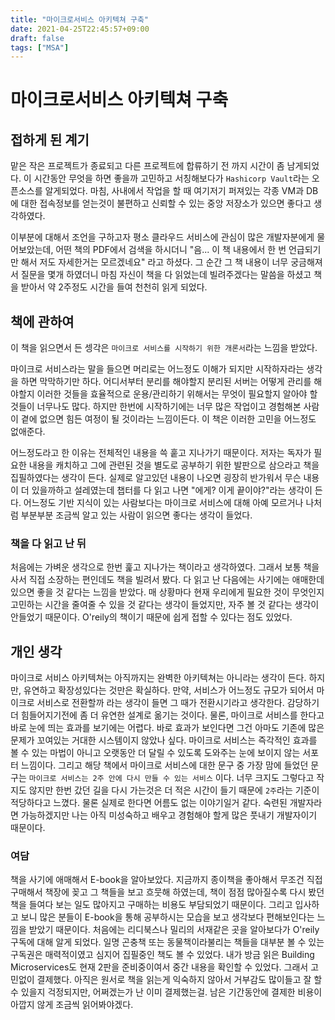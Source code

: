 ```yaml
---
title: "마이크로서비스 아키텍쳐 구축"
date: 2021-04-25T22:45:57+09:00
draft: false
tags: ["MSA"]
---
```

# 마이크로서비스 아키텍쳐 구축
## 접하게 된 계기
맡은 작은 프로젝트가 종료되고 다른 프로젝트에 합류하기 전 까지 시간이 좀 남게되었다. 이 시간동안 무엇을 하면 좋을까 고민하고 서칭해보다가 ```Hashicorp Vault```라는 오픈소스를 알게되었다. 마침, 사내에서 작업을 할 때 여기저기 퍼져있는 각종 VM과 DB에 대한 접속정보를 얻는것이 불편하고 신뢰할 수 있는 중앙 저장소가 있으면 좋다고 생각하였다.

이부분에 대해서 조언을 구하고자 평소 클라우드 서비스에 관심이 많은 개발자분에게 물어보았는데, 어떤 책의 PDF에서 검색을 하시더니 "음... 이 책 내용에서 한 번 언급되기만 해서 저도 자세한거는 모르겠네요" 라고 하셨다. 그 순간 그 책 내용이 너무 궁금해져서 질문을 몇개 하였더니 마침 자신이 책을 다 읽었는데 빌려주겠다는 말씀을 하셨고 책을 받아서 약 2주정도 시간을 들여 천천히 읽게 되었다.

## 책에 관하여
이 책을 읽으면서 든 셍각은 ```마이크로 서비스를 시작하기 위한 개론서```라는 느낌을 받았다.

마이크로 서비스라는 말을 들으면 머리로는 어느정도 이해가 되지만 시작하자라는 생각을 하면 막막하기만 하다. 어디서부터 분리를 해야할지 분리된 서버는 어떻게 관리를 해야할지 이러한 것들을 효율적으로 운용/관리하기 위해서는 무엇이 필요할지 알아야 할 것들이 너무나도 많다. 하지만 한번에 시작하기에는 너무 많은 작업이고 경험해본 사람이 곁에 없으면 힘든 여정이 될 것이라는 느낌이든다. 이 책은 이러한 고민을 어느정도 없애준다. 

어느정도라고 한 이유는 전체적인 내용을 쓱 훝고 지나가기 때문이다. 저자는 독자가 필요한 내용을 캐치하고 그에 관련된 것을 별도로 공부하기 위한 발판으로 삼으라고 책을 집필하였다는 생각이 든다. 실제로 알고있던 내용이 나오면 굉장히 반가워서 무슨 내용이 더 있을까하고 설레였는데 챕터를 다 읽고 나면 "에게? 이게 끝이야?"라는 생각이 든다. 어느정도 기반 지식이 있는 사람보다는 마이크로 서비스에 대해 아예 모르거나 나처럼 부분부분 조금씩 알고 있는 사람이 읽으면 좋다는 생각이 들었다.

### 책을 다 읽고 난 뒤
처음에는 가벼운 생각으로 한번 훑고 지나가는 책이라고 생각하였다. 그래서 보통 책을 사서 직접 소장하는 편인데도 책을 빌려서 봤다. 다 읽고 난 다음에는 사기에는 애매한데 있으면 좋을 것 같다는 느낌을 받았다. 매 상황마다 현재 우리에게 필요한 것이 무엇인지 고민하는 시간을 줄여줄 수 있을 것 같다는 생각이 들었지만, 자주 볼 것 같다는 생각이 안들었기 때문이다. O'reily의 책이기 때문에 쉽게 접할 수 있다는 점도 있었다.

## 개인 생각
마이크로 서비스 아키텍쳐는 아직까지는 완벽한 아키텍쳐는 아니라는 생각이 든다. 하지만, 유연하고 확장성있다는 것만은 확실하다. 만약, 서비스가 어느정도 규모가 되어서 마이크로 서비스로 전환할까 라는 생각이 들면 그 때가 전환시기라고 생각한다. 감당하기 더 힘들어지기전에 좀 더 유연한 설계로 옮기는 것이다. 물론, 마이크로 서비스를 한다고 바로 눈에 띄는 효과를 보기에는 어렵다. 바로 효과가 보인다면 그건 아마도 기존에 많은 문제가 꼬여있는 거대한 시스템이지 않았나 싶다. 마이크로 서비스는 즉각적인 효과를 볼 수 있는 마법이 아니고 오랫동안 더 달릴 수 있도록 도와주는 눈에 보이지 않는 서포터 느낌이다. 그리고 해당 책에서 마이크로 서비스에 대한 문구 중 가장 맘에 들었던 문구는 ```마이크로 서비스는 2주 안에 다시 만들 수 있는 서비스``` 이다. 너무 크지도 그렇다고 작지도 않지만 한번 갔던 길을 다시 가는것은 더 적은 시간이 들기 때문에 ```2주```라는 기준이 적당하다고 느꼈다. 물론 실제로 한다면 어름도 없는 이야기일거 같다. 숙련된 개발자라면 가능하겠지만 나는 아직 미성숙하고 배우고 경험해야 할게 많은 풋내기 개발자이기 때문이다.

### 여담
책을 사기에 애매해서 E-book을 알아보았다. 지금까지 종이책을 좋아해서 무조건 직접 구매해서 책장에 꽂고 그 책들을 보고 흐뭇해 하였는데, 책이 점점 많아질수록 다시 봤던 책을 들여다 보는 일도 많아지고 구매하는 비용도 부담되었기 때문이다. 그리고 입사하고 보니 많은 분들이 E-book을 통해 공부하시는 모습을 보고 생각보다 편해보인다는 느낌을 받았기 때문이다. 처음에는 리디북스나 밀리의 서재같은 곳을 알아보다가 O'reily 구독에 대해 알게 되었다. 일명 곤충책 또는 동물책이라불리는 책들을 대부분 볼 수 있는 구독권은 매력적이였고 심지어 집필중인 책도 볼 수 있었다. 내가 방금 읽은 Building Microservices도 현재 2판을 준비중이여서 중간 내용을 확인할 수 있었다. 그래서 고민없이 결제했다. 아직은 원서로 책을 읽는게 익숙하지 않아서 거부감도 많이들고 잘 할 수 있을지 걱정되지만, 어쩌겠는가 난 이미 결제했는걸. 남은 기간동안에 결제한 비용이 아깝지 않게 조금씩 읽어봐야겠다.